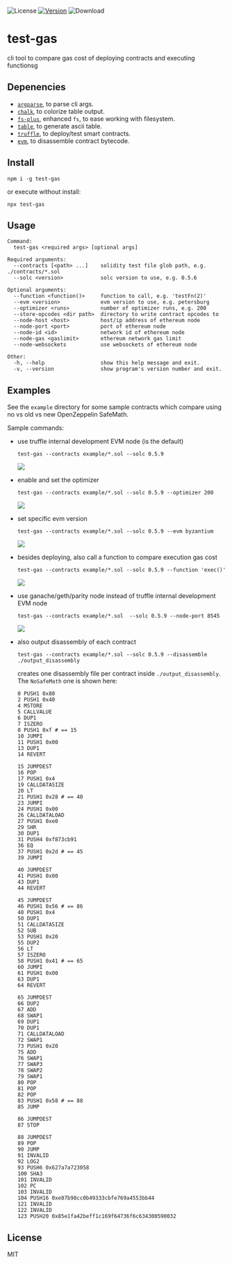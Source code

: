 ![License](https://img.shields.io/github/license/rmi7/test-gas.svg?style=flat-square)
[![Version](https://img.shields.io/npm/v/test-gas.svg?style=flat-square&label=version)](https://www.npmjs.com/package/test-gas)
![Download](https://img.shields.io/npm/dt/test-gas.svg)

# test-gas

cli tool to compare gas cost of deploying contracts and executing functionsg

## Depenencies

- [`argparse`](https://www.npmjs.com/package/argparse), to parse cli args.
- [`chalk`](https://www.npmjs.com/package/chalk), to colorize table output.
- [`fs-plus`](https://www.npmjs.com/package/fs-plus), enhanced `fs`, to ease working with filesystem.
- [`table`](https://www.npmjs.com/package/table), to generate ascii table.
- [`truffle`](https://www.npmjs.com/package/truffle), to deploy/test smart contracts.
- [`evm`](https://www.npmjs.com/package/evm), to disassemble contract bytecode.


## Install 

```
npm i -g test-gas
```

or execute without install:

```
npx test-gas
```

## Usage 

```
Command:
  test-gas <required args> [optional args]

Required arguments:
  --contracts [<path> ...]    solidity test file glob path, e.g. ./contracts/*.sol
  --solc <version>            solc version to use, e.g. 0.5.6

Optional arguments:
  --function <function()>     function to call, e.g. 'testFn(2)'
  --evm <version>             evm version to use, e.g. petersburg
  --optimizer <runs>          number of optimizer runs, e.g. 200
  --store-opcodes <dir path>  directory to write contract opcodes to
  --node-host <host>          host/ip address of ethereum node
  --node-port <port>          port of ethereum node
  --node-id <id>              network id of ethereum node
  --node-gas <gaslimit>       ethereum network gas limit
  --node-websockets           use websockets of ethereum node
  
Other:
  -h, --help                  show this help message and exit.
  -v, --version               show program's version number and exit. 
```

## Examples

See the `example` directory for some sample contracts which compare using no vs old vs new OpenZeppelin SafeMath.

Sample commands:
- use truffle internal development EVM node (is the default)

  `test-gas --contracts example/*.sol --solc 0.5.9`
  
  ![](./screenshots/screenshot_default.png)

- enable and set the optimizer

  `test-gas --contracts example/*.sol --solc 0.5.9 --optimizer 200`
  
  ![](./screenshots/screenshot_set_optimizer.png)
  
- set specific evm version

  `test-gas --contracts example/*.sol --solc 0.5.9 --evm byzantium`
  
  ![](./screenshots/screenshot_set_evm.png)

- besides deploying, also call a function to compare execution gas cost

  `test-gas --contracts example/*.sol --solc 0.5.9 --function 'exec()'`
  
  ![](./screenshots/screenshot_exec_function.png)
  
- use ganache/geth/parity node instead of truffle internal development EVM node

  `test-gas --contracts example/*.sol  --solc 0.5.9 --node-port 8545`
  
  ![](./screenshots/screenshot_custom_node.png)
  
- also output disassembly of each contract

  `test-gas --contracts example/*.sol --solc 0.5.9 --disassemble ./output_disassembly`
  
  creates one disassembly file per contract inside `./output_disassembly`. The `NoSafeMath` one is shown here:
  
  ```
  0 PUSH1 0x80
  2 PUSH1 0x40
  4 MSTORE
  5 CALLVALUE
  6 DUP1
  7 ISZERO
  8 PUSH1 0xf # == 15
  10 JUMPI
  11 PUSH1 0x00
  13 DUP1
  14 REVERT

  15 JUMPDEST
  16 POP
  17 PUSH1 0x4
  19 CALLDATASIZE
  20 LT
  21 PUSH1 0x28 # == 40
  23 JUMPI
  24 PUSH1 0x00
  26 CALLDATALOAD
  27 PUSH1 0xe0
  29 SHR
  30 DUP1
  31 PUSH4 0xf873cb91
  36 EQ
  37 PUSH1 0x2d # == 45
  39 JUMPI

  40 JUMPDEST
  41 PUSH1 0x00
  43 DUP1
  44 REVERT

  45 JUMPDEST
  46 PUSH1 0x56 # == 86
  48 PUSH1 0x4
  50 DUP1
  51 CALLDATASIZE
  52 SUB
  53 PUSH1 0x20
  55 DUP2
  56 LT
  57 ISZERO
  58 PUSH1 0x41 # == 65
  60 JUMPI
  61 PUSH1 0x00
  63 DUP1
  64 REVERT

  65 JUMPDEST
  66 DUP2
  67 ADD
  68 SWAP1
  69 DUP1
  70 DUP1
  71 CALLDATALOAD
  72 SWAP1
  73 PUSH1 0x20
  75 ADD
  76 SWAP1
  77 SWAP3
  78 SWAP2
  79 SWAP1
  80 POP
  81 POP
  82 POP
  83 PUSH1 0x58 # == 88
  85 JUMP

  86 JUMPDEST
  87 STOP

  88 JUMPDEST
  89 POP
  90 JUMP
  91 INVALID
  92 LOG2
  93 PUSH6 0x627a7a723058
  100 SHA3
  101 INVALID
  102 PC
  103 INVALID
  104 PUSH16 0xe87b98cc0b49333cbfe769a4553bb44
  121 INVALID
  122 INVALID
  123 PUSH20 0x85e1fa42beff1c169f64736f6c634300590032
  ```
  
## License

MIT